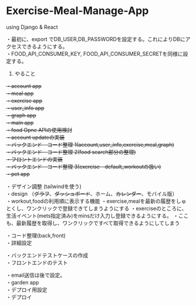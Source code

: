 # Exercise-Meal-Manage-App
using Django &amp; React

・最初に、export でDB_USER,DB_PASSWORDを設定する。これによりDBにアクセスできるようにする。<br>
・FOOD_API_CONSUMER_KEY, FOOD_API_CONSUMER_SECRETを同様に設定する。
<br>

1. やること <br>

<del>・account app <br></del>
<del>・meal app <br></del>
<del>・exercise app <br></del>
<del>・user_info app <br></del>
<del>・graph app <br></del>
<del>・main app <br></del>
<del>・food Opne APIの使用検討 <br></del>
<del>・account updateの実装 <br></del>
<del>・バックエンド　コード整理 1(account,user_info,exercise,meal,graph)<br></del>
<del>・バックエンド　コード整理 2(food search部分の整理)<br></del>
<del>・フロントエンドの実装 <br></del>
<del>・バックエンド　コード整理 3(exercise　default_workoutの扱い) <br></del>
<del>・pet app <br></del>

・デザイン調整 (tailwindを使う)<br>
・design （<del>グラフ</del>、<del>ダッシュボード</del>、ホーム、<del>カレンダー</del>、モバイル版）<br>
・workout,foodの利用順に表示する機能
・exercise,mealを最新の履歴をしゅとくし、ワンクリックで登録できてしまうようにする
・exerciseのところに、生活イベント(mets指定済み)をminsだけ入力し登録できるようにする。
・ここも、最新履歴を取得し、ワンクリックですべて取得できるようにしてしまう

・コード整理(back,front) <br>
・詳細設定 <br>

・バックエンドテストケースの作成 <br>
・フロントエンドのテスト　<br>

・email送信は後で設定。<br>
・garden app <br>
・デプロイ用設定 <br>
・デプロイ

